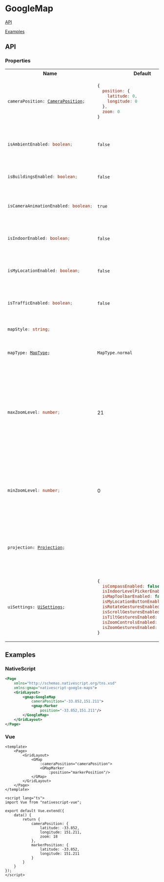 # GoogleMap

[API](https://github.com/EddyVerbruggen/nativescript-feedback)

[Examples](https://github.com/EddyVerbruggen/nativescript-feedback)


## API

### Properties

<table>
<tr>
<th>
    Name
</th>
<th>
    Default
</th>
<th>
    Description
</th>
</tr>
<tr>
<td>
  <pre><code>cameraPosition: <a href="./CameraPosition.md">CameraPosition</a>;</code></pre>
</td>
<td>

  ```javascript
  {
    position: {
      latitude: 0,
      longitude: 0
    },
    zoom: 0
  }
  ```
</td>
<td>
  Gets or sets the current position of the camera.
</td>
</tr>
<tr>
<td>

  ```typescript
  isAmbientEnabled: boolean;
  ```
</td>
<td>

  `false`
</td>
<td>
  Android only: Sets the value whether ambient-mode styling should be enabled.
</td>
</tr>
<tr>
<td>

  ```typescript
  isBuildingsEnabled: boolean;
  ```
</td>
<td>

  `false`
</td>
<td>
  Gets or sets the value whether 3D buildings layer is enabled.
</td>
</tr>
<tr>
<td>

  ```typescript
  isCameraAnimationEnabled: boolean;
  ```
</td>
<td>

  `true`
</td>
<td>
  Gets or sets the value whether animate the movement of the camera.
</td>
</tr>
<tr>
<td>

  ```typescript
  isIndoorEnabled: boolean;
  ```
</td>
<td>

  `false`
</td>
<td>
  Gets or sets the value whether indoor maps are currently enabled.
</td>
</tr>
<tr>
<td>

  ```typescript
  isMyLocationEnabled: boolean;
  ```
</td>
<td>

  `false`
</td>
<td>
  Gets or sets the value whether enables or disables the my-location layer.
</td>
</tr>
<tr>
<td>

  ```typescript
  isTrafficEnabled: boolean;
  ```
</td>
<td>

  `false`
</td>
<td>
  Gets or sets the value whether the map is drawing traffic data.
</td>
</tr>
<tr>
<td>

  ```typescript
  mapStyle: string;
  ```
</td>
<td>

</td>
<td>
  Gets or sets the styling of the base map.
</td>
</tr>
<tr>
<td>
  <pre><code>mapType: <a href="./MapType.md">MapType</a>;</code></pre>
</td>
<td>

  `MapType.normal`
</td>
<td>
  Gets or sets the type of map that's currently displayed.
</td>
</tr>
<tr>
<td>

  ```typescript
  maxZoomLevel: number;
  ```
</td>
<td>
  21
</td>
<td>
  Gets or sets the maximum zoom level for the current camera position. This takes into account what map type is currently being used, e.g., satellite or terrain may have a lower max zoom level than the base map tiles.
</td>
</tr>
<tr>
<td>

  ```typescript
  minZoomLevel: number;
  ```
</td>
<td>
  0
</td>
<td>
  Gets or sets the minimum zoom level. This is the same for every location (unlike the maximum zoom level) but may vary between devices and map sizes.
</td>
</tr>
<tr>
<td>
  <pre><code>projection: <a href="./Projection.md">Projection</a>;</code></pre>
</td>
<td>
  
</td>
<td>
  Gets a Projection object that you can use to convert between screen coordinates and latitude/longitude coordinates.
</td>
</tr>
<tr>
<td>
  <pre><code>uiSettings: <a href="./Projection.md">UiSettings</a>;</code></pre>
</td>
<td>
  
  ```javascript
  {
    isCompassEnabled: false,
    isIndoorLevelPickerEnabled: false,
    isMapToolbarEnabled: false,
    isMyLocationButtonEnabled: false,
    isRotateGesturesEnabled: true,
    isScrollGesturesEnabled: true,
    isTiltGesturesEnabled: true,
    isZoomControlsEnabled: false,
    isZoomGesturesEnabled: true
  }
  ```
</td>
<td>
  Gets or set the user interface settings for the map.
</td>
</tr>
</table>

## Examples

### NativeScript

```xml
<Page
    xmlns="http://schemas.nativescript.org/tns.xsd"
    xmlns:gmap="nativescript-google-maps">
    <GridLayout>
        <gmap:GoogleMap
            cameraPosition="-33.852,151.211">
            <gmap:Marker
                position="-33.852,151.211"/>
        </GoogleMap>
    </GridLayout>
</Page>
```

### Vue
	
```vue
<template>
    <Page>
        <GridLayout>
            <GMap
                :cameraPosition="cameraPosition">
                <GMapMarker
                    :position="markerPosition"/>
            </GMap>
        </GridLayout>
    </Page>
</template>

<script lang="ts">
import Vue from "nativescript-vue";

export default Vue.extend({
    data() {
        return {
            cameraPosition: {
                latitude: -33.852,
                longitude: 151.211,
                zoom: 18
            },
            markerPosition: {
                latitude: -33.852,
                longitude: 151.211
            }
        }
    }
});
</script>
```